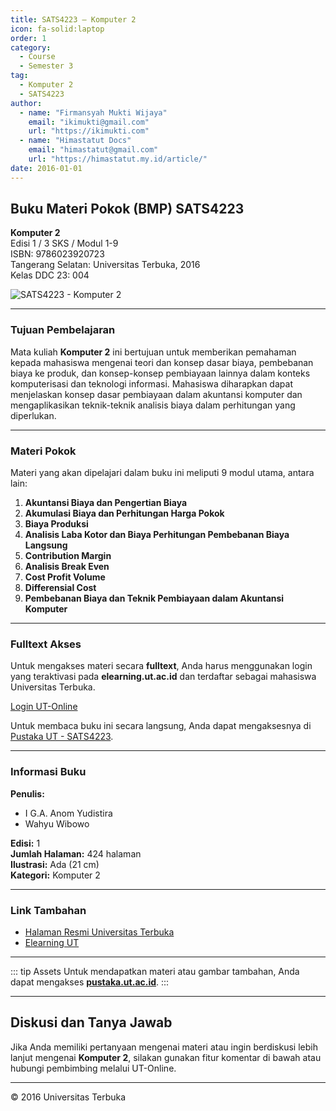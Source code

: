 ```yaml
--- 
title: SATS4223 – Komputer 2
icon: fa-solid:laptop
order: 1
category:
  - Course
  - Semester 3
tag:
  - Komputer 2
  - SATS4223
author:
  - name: "Firmansyah Mukti Wijaya"
    email: "ikimukti@gmail.com"
    url: "https://ikimukti.com"
  - name: "Himastatut Docs"
    email: "himastatut@gmail.com"
    url: "https://himastatut.my.id/article/"
date: 2016-01-01
--- 
```


## Buku Materi Pokok (BMP) SATS4223

**Komputer 2**  
Edisi 1 / 3 SKS / Modul 1-9  
ISBN: 9786023920723  
Tangerang Selatan: Universitas Terbuka, 2016  
Kelas DDC 23: 004  

![SATS4223 - Komputer 2](https://pustaka.ut.ac.id/lib/wp-content/uploads/2017/04/SATS4223.jpg)

--- 

### Tujuan Pembelajaran

Mata kuliah **Komputer 2** ini bertujuan untuk memberikan pemahaman kepada mahasiswa mengenai teori dan konsep dasar biaya, pembebanan biaya ke produk, dan konsep-konsep pembiayaan lainnya dalam konteks komputerisasi dan teknologi informasi. Mahasiswa diharapkan dapat menjelaskan konsep dasar pembiayaan dalam akuntansi komputer dan mengaplikasikan teknik-teknik analisis biaya dalam perhitungan yang diperlukan.

--- 

### Materi Pokok

Materi yang akan dipelajari dalam buku ini meliputi 9 modul utama, antara lain:

1. **Akuntansi Biaya dan Pengertian Biaya**
2. **Akumulasi Biaya dan Perhitungan Harga Pokok**
3. **Biaya Produksi**
4. **Analisis Laba Kotor dan Biaya Perhitungan Pembebanan Biaya Langsung**
5. **Contribution Margin**
6. **Analisis Break Even**
7. **Cost Profit Volume**
8. **Differensial Cost**
9. **Pembebanan Biaya dan Teknik Pembiayaan dalam Akuntansi Komputer**

--- 

### Fulltext Akses

Untuk mengakses materi secara **fulltext**, Anda harus menggunakan login yang teraktivasi pada **elearning.ut.ac.id** dan terdaftar sebagai mahasiswa Universitas Terbuka.

[Login UT-Online](http://elearning.ut.ac.id)

Untuk membaca buku ini secara langsung, Anda dapat mengaksesnya di [Pustaka UT - SATS4223](https://pustaka.ut.ac.id/lib/sats4223-komputer-2/).

--- 

### Informasi Buku

**Penulis:**  
- I G.A. Anom Yudistira  
- Wahyu Wibowo  

**Edisi:** 1  
**Jumlah Halaman:** 424 halaman  
**Ilustrasi:** Ada (21 cm)  
**Kategori:** Komputer 2  

--- 

### Link Tambahan

- [Halaman Resmi Universitas Terbuka](https://www.ut.ac.id)
- [Elearning UT](http://elearning.ut.ac.id)

--- 

::: tip Assets
Untuk mendapatkan materi atau gambar tambahan, Anda dapat mengakses **[pustaka.ut.ac.id](https://pustaka.ut.ac.id)**.
:::

--- 

## Diskusi dan Tanya Jawab

Jika Anda memiliki pertanyaan mengenai materi atau ingin berdiskusi lebih lanjut mengenai **Komputer 2**, silakan gunakan fitur komentar di bawah atau hubungi pembimbing melalui UT-Online.

--- 

<footer>
  <p>© 2016 Universitas Terbuka</p>
</footer>


<GitContributors />
<GitChangelog />